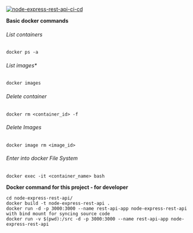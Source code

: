 [![node-express-rest-api-ci-cd](https://github.com/onFilm/node-express-rest-api/actions/workflows/cicd.yml/badge.svg?branch=main)](https://github.com/onFilm/node-express-rest-api/actions/workflows/cicd.yml)


**Basic docker commands**

###### List containers
	docker ps -a
###### List images*
	docker images
###### Delete container
	docker rm <container_id> -f 
###### Delete Images
	docker image rm <image_id>
###### Enter into docker File System
	docker exec -it <container_name> bash

**Docker command for this project - for developer**

	cd node-express-rest-api/
	docker build -t node-express-rest-api .
	docker run -d -p 3000:3000 --name rest-api-app node-express-rest-api
	with bind mount for syncing source code
	docker run -v $(pwd):/src -d -p 3000:3000 --name rest-api-app node-express-rest-api